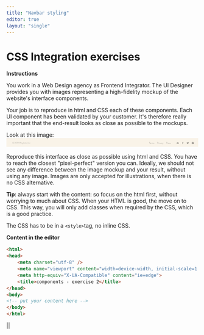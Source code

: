 ```yaml
---
title: "Navbar styling"
editor: true
layout: "single"
---
```

# CSS Integration exercises

**Instructions**

You work in a Web Design agency as Frontend Integrator. The UI Designer provides you with images representing a high-fidelity mockup of the website's interface components. 

Your job is to reproduce in html and CSS each of these components. Each UI component has been validated by your customer. It's therefore really important that the end-result looks as close as possible to the mockups.

Look at this image: ![](integration-challenge-2.png)

Reproduce this interface as close as possible using html and CSS. You have to reach the closest "pixel-perfect" version you can. Ideally, we should not see any difference between the image mockup and your result, without using any image. Images are only accepted for illustrations, when there is no CSS alternative.

**Tip**: always start with the content: so focus on the html first, without worrying to much about CSS. When your HTML is good, the move on to CSS. This way, you will only add classes when required by the CSS, which is a good practice.

The CSS has to be in a `<style>`tag, no inline CSS.

**Content in the editor**

```html
<html>
<head>
	<meta charset="utf-8" />
    <meta name="viewport" content="width=device-width, initial-scale=1.0">
    <meta http-equiv="X-UA-Compatible" content="ie=edge">
    <title>components - exercise 2</title>
</head>
<body>
<!-- put your content here -->
</body>
</html>
```
||
<html>
<head>
    <meta charset="utf-8" />
    <meta name="viewport" content="width=device-width, initial-scale=1.0">
    <meta http-equiv="X-UA-Compatible" content="ie=edge">
    <title>components - exercise 2</title>
</head>
<body>
<!-- put your content here -->
</body>
